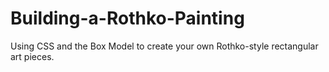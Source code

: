 # Building-a-Rothko-Painting
Using CSS and the Box Model to create your own Rothko-style rectangular art pieces.
